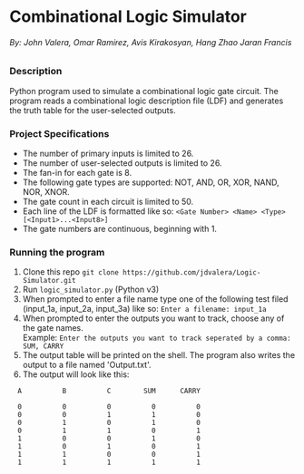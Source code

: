 # Combinational Logic Simulator
###### By: John Valera, Omar Ramirez, Avis Kirakosyan, Hang Zhao Jaran Francis

### Description

Python program used to simulate a combinational logic gate circuit. The program reads a combinational logic description file (LDF) and generates the truth table for the user-selected outputs.

### Project Specifications

* The number of primary inputs is limited to 26.
* The number of user-selected outputs is limited to 26.
* The fan-in for each gate is 8.
* The following gate types are supported: NOT, AND, OR, XOR, NAND, NOR, XNOR.
* The gate count in each circuit is limited to 50.
* Each line of the LDF is formatted like so: `<Gate Number> <Name> <Type> [<Input1>...<Input8>]`
* The gate numbers are continuous, beginning with 1.

### Running the program

1. Clone this repo `git clone https://github.com/jdvalera/Logic-Simulator.git`
2. Run `logic_simulator.py` (Python v3)
3. When prompted to enter a file name type one of the following test filed (input_1a, input_2a, input_3a) like so: `Enter a filename: input_1a`
4. When prompted to enter the outputs you want to track, choose any of the gate names. <br>Example:                          `Enter the outputs you want to track seperated by a comma: SUM, CARRY`
5. The output table will be printed on the shell. The program also writes the output to a file named 'Output.txt'.
6. The output will look like this: <br> 
```
  A          B          C        SUM      CARRY 

  0          0          0          0          0 
  0          0          1          1          0 
  0          1          0          1          0 
  0          1          1          0          1 
  1          0          0          1          0 
  1          0          1          0          1 
  1          1          0          0          1 
  1          1          1          1          1 
```



